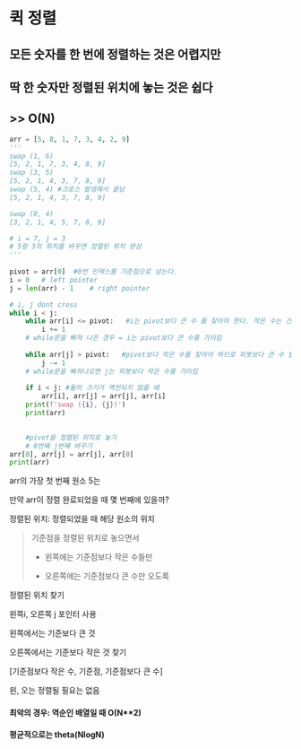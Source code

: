 # 퀵 정렬
## 모든 숫자를 한 번에 정렬하는 것은 어렵지만
## 딱 한 숫자만 정렬된 위치에 놓는 것은 쉽다
## >> O(N)

```python
arr = [5, 8, 1, 7, 3, 4, 2, 9]
'''
swap (1, 6)
[5, 2, 1, 7, 3, 4, 8, 9]
swap (3, 5)
[5, 2, 1, 4, 3, 7, 8, 9]
swap (5, 4) #크로스 발생해서 끝남
[5, 2, 1, 4, 3, 7, 8, 9]    

swap (0, 4)
[3, 2, 1, 4, 5, 7, 8, 9]

# i = 7, j = 3
# 5랑 3의 위치를 바꾸면 정렬된 위치 완성
'''
    
pivot = arr[0]  #0번 인덱스를 기준점으로 삼는다.
i = 0   # left pointer
j = len(arr) - 1    # right pointer

# i, j dont cross
while i < j:
    while arr[i] <= pivot:   #i는 pivot보다 큰 수 를 찾아야 한다. 작은 수는 건너뜀
        i += 1
    # while문을 빠져 나온 경우 = i는 pivot보다 큰 수를 가리킴
    
    while arr[j] > pivot:   #pivot보다 작은 수를 찾아야 하므로 피봇보다 큰 수 발견시 건너뜀
        j -= 1
    # while문을 빠져나오면 j는 피봇보다 작은 수를 가리킴
    
    if i < j: #둘의 크기가 역전되지 않을 때
        arr[i], arr[j] = arr[j], arr[i]
    print(f'swap ({i}, {j})')
    print(arr)
    

    #pivot을 정렬된 위치로 놓기
    # 0번째 j번째 바꾸기
arr[0], arr[j] = arr[j], arr[0]
print(arr)

```

 arr의 가장 첫 번째 원소 5는

 만약 arr이 정렬 완료되었을 때 몇 번째에 있을까?
 

정렬된 위치: 정렬되었을 때 해당 원소의 위치
> 기준점을 정렬된 위치로 놓으면서 
> 
> + 왼쪽에는 기준점보다 작은 수들만
> 
> + 오른쪽에는 기준점보다 큰 수만 오도록


정렬된 위치 찾기

왼쪽i, 오른쪽 j 포인터 사용

왼쪽에서는 기준보다 큰 것

오른쪽에서는 기준보다 작은 것 찾기


[기준점보다 작은 수, 기준점, 기준점보다 큰 수]

왼, 오는 정렬될 필요는 없음


#### 최악의 경우: 역순인 배열일 때      O(N**2)
#### 평균적으로는                      theta(NlogN)